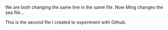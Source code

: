 We are both changing the same line in the same file. Now Ming changes the sea file...

This is the second file I created to experiment with Github.

